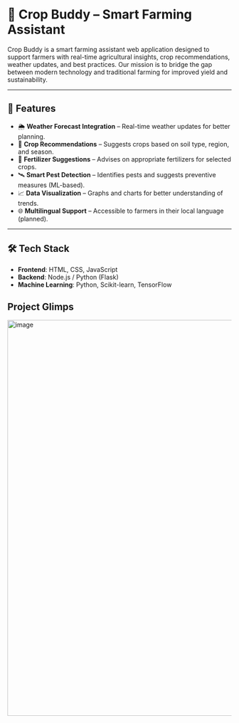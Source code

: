 # 🌾 Crop Buddy – Smart Farming Assistant

Crop Buddy is a smart farming assistant web application designed to support farmers with real-time agricultural insights, crop recommendations, weather updates, and best practices. Our mission is to bridge the gap between modern technology and traditional farming for improved yield and sustainability.

---

## 🚀 Features

- 🌦️ **Weather Forecast Integration** – Real-time weather updates for better planning.
- 🌱 **Crop Recommendations** – Suggests crops based on soil type, region, and season.
- 🧪 **Fertilizer Suggestions** – Advises on appropriate fertilizers for selected crops.
- 🛰️ **Smart Pest Detection** – Identifies pests and suggests preventive measures (ML-based).
- 📈 **Data Visualization** – Graphs and charts for better understanding of trends.
- 🌐 **Multilingual Support** – Accessible to farmers in their local language (planned).

---

## 🛠️ Tech Stack

- **Frontend**: HTML, CSS, JavaScript
- **Backend**: Node.js / Python (Flask)
- **Machine Learning**: Python, Scikit-learn, TensorFlow
  
## Project Glimps
<img width="1873" height="890" alt="image" src="https://github.com/user-attachments/assets/54b738e5-52c6-44a7-ac0c-f8eb684d07d5" />

